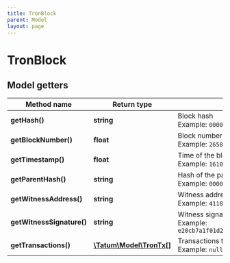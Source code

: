 ```yaml
---
title: TronBlock
parent: Model
layout: page
---
```


# TronBlock

## Model getters

Method name | Return type | Description | Notes
------------ | ------------- | ------------- | -------------
**getHash()** | **string** | Block hash <br>Example: `000000000195a8cfe2ea4ca60ce921b30e95980a96c6bb1da4a35aa03da9c5a8` | [optional]
**getBlockNumber()** | **float** | Block number. <br>Example: `26585295` | [optional]
**getTimestamp()** | **float** | Time of the block in UTC millis. <br>Example: `1610134209000` | [optional]
**getParentHash()** | **string** | Hash of the parent block. <br>Example: `000000000195a8ce6003aa8b6443c52734b80aefdcd079bf40e7f165b046370e` | [optional]
**getWitnessAddress()** | **string** | Witness address. <br>Example: `4118e2e1c6cdf4b74b7c1eb84682e503213a174955` | [optional]
**getWitnessSignature()** | **string** | Witness signature. <br>Example: `e20cb7a1f01d279ebe9c20baa0d747bea160042639ba0be63460cbb21ae63f072520e7766cb7aa1bd4e74bebbdea64be431ecf52c2aa2123ca0b1d7495bd581d00` | [optional]
**getTransactions()** | [**\Tatum\Model\TronTx[]**](../TronTx) | Transactions that occurs in this block. <br>Example: `null` | [optional]

